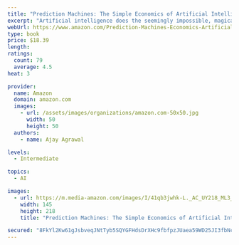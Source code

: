 ```yaml
---
title: "Prediction Machines: The Simple Economics of Artificial Intelligence"
excerpt: "Artificial intelligence does the seemingly impossible, magically bringing machines to life--driving cars, trading stocks, and teaching children. But facing the sea change that AI will bring can be paralyzing. How should companies set strategies, governments design policies, and people plan their lives for a world so different from what we know? In the face of such uncertainty, many analysts either cower in fear or predict an impossibly sunny future."
webUrl: https://www.amazon.com/Prediction-Machines-Economics-Artificial-Intelligence/dp/1633695670/
type: book
price: $18.39
length: 
ratings:
  count: 79
  average: 4.5
heat: 3

provider:
  name: Amazon
  domain: amazon.com
  images:
    - url: /assets/images/organizations/amazon.com-50x50.jpg
      width: 50
      height: 50
  authors:
    - name: Ajay Agrawal

levels:
  - Intermediate

topics:
  - AI

images:
  - url: https://m.media-amazon.com/images/I/41qb3jwhk-L._AC_UY218_ML3_.jpg
    width: 145
    height: 218
    title: "Prediction Machines: The Simple Economics of Artificial Intelligence"

secured: "8FkYl2Kw61gJsbveqJNtTyb5SQYGFHdsDrXHc9fbfpzJUaea59WD25JI3fbNc16yqekX6m9KOyIC3K+kCnaBS+N0S5z8tUfj9H/d+EpsbaVMTWNdSka53bjk99CwuuboFAzOA/9BD7r3ivYuFmecIYTfnzX0AXutIZDg9ZW+pzSxaX7Lb8ououLY5SptQU6PZMq4UUEfB49CPSHoMWAPX1CWCdDJkTPfP08iG3ZYq25CxbgxQGT0tkuqi6jh2W4S4TAJwRrbBNS3+7S+PWeRDg==;nJUXZpQkpXehVOpWbGpQrg=="
---
```


